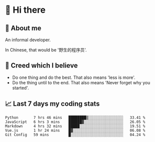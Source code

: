 # 👋 Hi there

## :speech_balloon: About me

An informal developer.

In Chinese, that would be '野生的程序员'.

## :see_no_evil: Creed which I believe

- Do one thing and do the best. That also means 'less is more'.
- Do the thing until to the end. That also means 'Never forget why you started'.

## :chart_with_upwards_trend: Last 7 days my coding stats

<!--START_SECTION:waka-->
```text
Python       7 hrs 46 mins   ████████▒░░░░░░░░░░░░░░░░   33.41 % 
JavaScript   6 hrs 3 mins    ██████▓░░░░░░░░░░░░░░░░░░   26.05 % 
Markdown     4 hrs 32 mins   █████░░░░░░░░░░░░░░░░░░░░   19.51 % 
Vue.js       1 hr 24 mins    █▓░░░░░░░░░░░░░░░░░░░░░░░   06.08 % 
Git Config   59 mins         █░░░░░░░░░░░░░░░░░░░░░░░░   04.24 % 
```
<!--END_SECTION:waka-->

